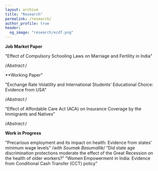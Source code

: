 ```yaml
---
layout: archive
title: "Research"
permalink: /research/
author_profile: true
header:
  og_image: "research/ecdf.png"
---
```


**Job Market Paper**

"Effect of Compulsory Schooling Laws on Marriage and Fertility in India"

/*Abstract:*/

**Working Paper"

"Exchange Rate Volatility and International Students’ Educational Choice: Evidence from USA"

/*Abstract:*/

“Effect of Affordable Care Act (ACA) on Insurance Coverage by the Immigrants and Natives”

/*Abstract:*/

**Work in Progress**

"Precarious employment and its impact on health: Evidence from states’ minimum wage levels" /*with Soumak Basumallik*/
“Did state age discrimination protections moderate the effect of the Great Recession on the health of older workers?”
“Women Empowerment in India: Evidence from Conditional Cash Transfer (CCT) policy”


